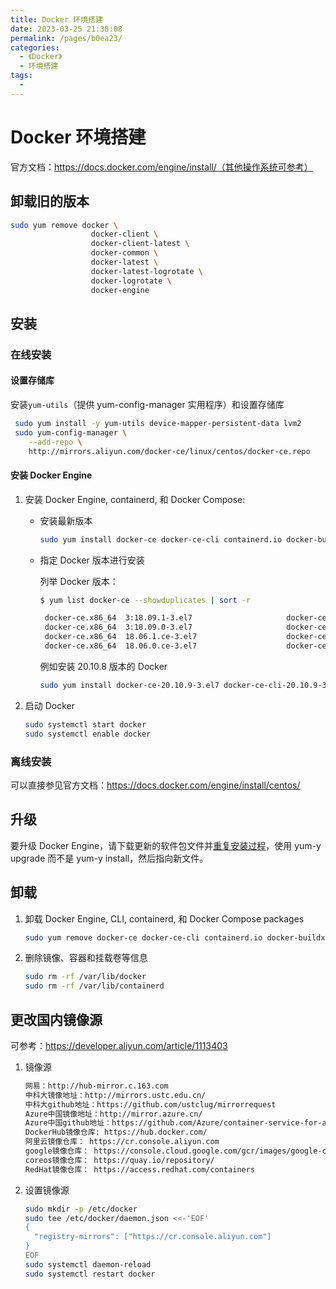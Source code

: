```yaml
---
title: Docker 环境搭建
date: 2023-03-25 21:38:08
permalink: /pages/b0ea23/
categories:
  - 《Docker》
  - 环境搭建
tags:
  - 
---
```


# Docker 环境搭建

官方文档：https://docs.docker.com/engine/install/（其他操作系统可参考）

## 卸载旧的版本

```bash
sudo yum remove docker \
                  docker-client \
                  docker-client-latest \
                  docker-common \
                  docker-latest \
                  docker-latest-logrotate \
                  docker-logrotate \
                  docker-engine
```

## 安装

### 在线安装

#### 设置存储库

安装`yum-utils`（提供 yum-config-manager 实用程序）和设置存储库

```bash
 sudo yum install -y yum-utils device-mapper-persistent-data lvm2
 sudo yum-config-manager \
    --add-repo \
    http://mirrors.aliyun.com/docker-ce/linux/centos/docker-ce.repo
```

#### 安装 Docker Engine

1. 安装 Docker Engine, containerd, 和 Docker Compose:

   - 安装最新版本

     ```bash
     sudo yum install docker-ce docker-ce-cli containerd.io docker-buildx-plugin docker-compose-plugin
     ```

   - 指定 Docker 版本进行安装

     列举 Docker 版本：

     ```bash
     $ yum list docker-ce --showduplicates | sort -r
     
      docker-ce.x86_64  3:18.09.1-3.el7                     docker-ce-stable
      docker-ce.x86_64  3:18.09.0-3.el7                     docker-ce-stable
      docker-ce.x86_64  18.06.1.ce-3.el7                    docker-ce-stable
      docker-ce.x86_64  18.06.0.ce-3.el7                    docker-ce-stable
     ```

     例如安装 20.10.8 版本的 Docker

     ```bash
     sudo yum install docker-ce-20.10.9-3.el7 docker-ce-cli-20.10.9-3.el7  -y
     ```

1. 启动 Docker

   ```bash
   sudo systemctl start docker
   sudo systemctl enable docker
   ```
   
   
   
### 离线安装

可以直接参见官方文档：https://docs.docker.com/engine/install/centos/

## 升级

要升级 Docker Engine，请下载更新的软件包文件并[重复安装过程](https://docs.docker.com/engine/install/centos/#install-from-a-package)，使用 yum-y upgrade 而不是 yum-y install，然后指向新文件。

##  卸载

1. 卸载 Docker Engine, CLI, containerd, 和 Docker Compose packages

   ```bash
   sudo yum remove docker-ce docker-ce-cli containerd.io docker-buildx-plugin docker-compose-plugin docker-ce-rootless-extras
   ```

2. 删除镜像、容器和挂载卷等信息

   ```bash
   sudo rm -rf /var/lib/docker
   sudo rm -rf /var/lib/containerd
   ```

   

## 更改国内镜像源

可参考：https://developer.aliyun.com/article/1113403

1. 镜像源

   ```bash
   网易：http://hub-mirror.c.163.com
   中科大镜像地址：http://mirrors.ustc.edu.cn/
   中科大github地址：https://github.com/ustclug/mirrorrequest
   Azure中国镜像地址：http://mirror.azure.cn/
   Azure中国github地址：https://github.com/Azure/container-service-for-azure-china
   DockerHub镜像仓库: https://hub.docker.com/ 
   阿里云镜像仓库： https://cr.console.aliyun.com 
   google镜像仓库： https://console.cloud.google.com/gcr/images/google-containers/GLOBAL （如果你本地可以翻墙的话是可以连上去的 ）
   coreos镜像仓库： https://quay.io/repository/ 
   RedHat镜像仓库： https://access.redhat.com/containers
   ```

2. 设置镜像源

   ```bash
   sudo mkdir -p /etc/docker
   sudo tee /etc/docker/daemon.json <<-'EOF'
   {
     "registry-mirrors": ["https://cr.console.aliyun.com"]
   }
   EOF
   sudo systemctl daemon-reload
   sudo systemctl restart docker
   ```

   
